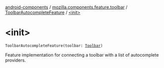 [android-components](../../index.md) / [mozilla.components.feature.toolbar](../index.md) / [ToolbarAutocompleteFeature](index.md) / [&lt;init&gt;](./-init-.md)

# &lt;init&gt;

`ToolbarAutocompleteFeature(toolbar: `[`Toolbar`](../../mozilla.components.concept.toolbar/-toolbar/index.md)`)`

Feature implementation for connecting a toolbar with a list of autocomplete providers.

